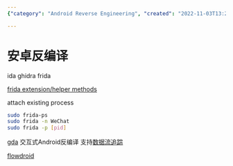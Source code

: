 ```yaml
---
{"category": "Android Reverse Engineering", "created": "2022-11-03T13:24:48+08:00", "date": "2022-11-03 13:24:48", "description": "This article provides a comprehensive guide on Android reverse engineering tools, specifically focusing on IDA, Ghidra, Frida, GDA, and Flowdroid. It explains how to use Frida to attach an existing process and demonstrates its usage with WeChat as an example.", "modified": "2022-11-03T13:39:26+08:00", "tags": ["android", "reverse engineering", "ida", "ghidra", "frida", "gda", "flowdroid"], "title": "Mastering Android Reverse Engineering Tools: IDA, Ghidra, Frida, GDA and Flowdroid"}

---
```


# 安卓反编译

ida ghidra frida

[frida extension/helper methods](https://github.com/iGio90/frida-java-ext)

attach existing process
```bash
sudo frida-ps
sudo frida -n WeChat
sudo frida -p [pid]

```

[gda](http://www.gda.wiki:9090/index.php) 交互式Android反编译 支持[数据流追踪](http://www.gda.wiki:9090/dataFlow.php)

[flowdroid](https://github.com/secure-software-engineering/FlowDroid)
